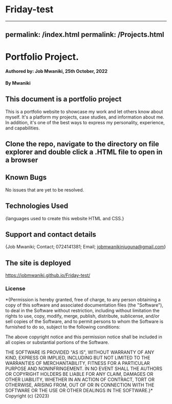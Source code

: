# Friday-test
---
permalink: /index.html
permalink: /Projects.html
---
# Portfolio Project.
#### Authored by: Job Mwaniki, 25th October, 2022
#### By **Mwaniki**
## This document is a portfolio project
This is a portfolio website to showcase my work and let others know about myself. It's a platform my projects, case studies, and information about me. In addition, it's one of the best ways to express my personality, experience, and capabilities.
## Clone the repo, navigate to the directory on file explorer and double click a .HTML file to open in a browser
## Known Bugs
No issues that are yet to be resolved.
## Technologies Used
{languages used to create this website HTML and CSS.}
## Support and contact details
{Job Mwaniki; Contact; 0724141381; Email; jobmwanikinjuguna@gmail.com}
## The site is deployed
https://jobmwaniki.github.io/Friday-test/
### License
*{Permission is hereby granted, free of charge, to any person obtaining a copy
of this software and associated documentation files (the "Software"), to deal
in the Software without restriction, including without limitation the rights
to use, copy, modify, merge, publish, distribute, sublicense, and/or sell
copies of the Software, and to permit persons to whom the Software is
furnished to do so, subject to the following conditions:

The above copyright notice and this permission notice shall be included in all
copies or substantial portions of the Software.

THE SOFTWARE IS PROVIDED "AS IS", WITHOUT WARRANTY OF ANY KIND, EXPRESS OR
IMPLIED, INCLUDING BUT NOT LIMITED TO THE WARRANTIES OF MERCHANTABILITY,
FITNESS FOR A PARTICULAR PURPOSE AND NONINFRINGEMENT. IN NO EVENT SHALL THE
AUTHORS OR COPYRIGHT HOLDERS BE LIABLE FOR ANY CLAIM, DAMAGES OR OTHER
LIABILITY, WHETHER IN AN ACTION OF CONTRACT, TORT OR OTHERWISE, ARISING FROM,
OUT OF OR IN CONNECTION WITH THE SOFTWARE OR THE USE OR OTHER DEALINGS IN THE
SOFTWARE.}*
Copyright (c) {2023}
